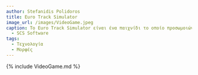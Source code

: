 ```yaml
---
author: Stefanidis Polidoros
title: Euro Track Simulator
image_url: /images/VideoGame.jpeg
caption: Το Euro Track Simulator είναι ένα παιχνίδι το οποίο προσωμοιώνει με ακρίβεια τον τρόπο οδήγησης ενός φορτηγού και εκτελείς τις υποχρεώσεις του οδηγού του.
  - SCS Software
tags:
  - Τεχνολογία
  - Μορφές
---
```


{% include VideoGame.md %}

